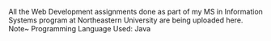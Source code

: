 All the Web Development assignments done as part of my MS in Information Systems program at Northeastern University are being uploaded here.
Note~ Programming Language Used: Java

